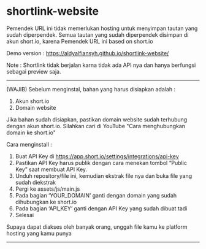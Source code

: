 # shortlink-website
Pemendek URL ini tidak memerlukan hosting untuk menyimpan tautan yang sudah diperpendek. Semua tautan yang sudah diperpendek disimpan di akun short.io, karena Pemendek URL ini based on short.io

Demo version : https://aldyalfiansyh.github.io/shortlink-website/

Note : Shortlink tidak berjalan karna tidak ada API nya dan hanya berfungsi sebagai preview saja.

---------------------------------------------------------

(WAJIB) Sebelum menginstal, bahan yang harus disiapkan adalah :
1. Akun short.io
2. Domain website

Jika bahan sudah disiapkan, pastikan domain website sudah terhubung dengan akun short.io. Silahkan cari di YouTube "Cara menghubungkan domain ke short.io"

Cara menginstall :

1.	Buat API Key di https://app.short.io/settings/integrations/api-key
2.	Pastikan API Key harus publik dengan cara menekan tombol “Public Key” saat membuat API Key.
3.	Unduh repository/file ini, kemudian ekstrak file nya dan buka file yang sudah diekstrak
4.	Pergi ke assets/js/main.js
5.	Pada bagian ‘YOUR_DOMAIN’ ganti dengan domain yang sudah dihubungkan ke short.io
6.	Pada bagian ‘API_KEY’ ganti dengan API Key yang sudah dibuat tadi
7.	Selesai

Supaya dapat diakses oleh banyak orang, unggah file kamu ke platform hosting yang kamu punya

---------------------------------------------------------
